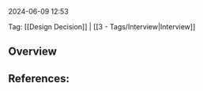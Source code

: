 
2024-06-09 12:53

Tag: [[Design Decision]] | [[3 - Tags/Interview|Interview]]

## Overview


## References:

